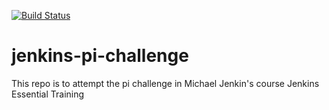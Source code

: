[![Build Status](http://ec2-52-7-2-47.compute-1.amazonaws.com/buildStatus/icon?job=jenkins-pi-challenge)](http://ec2-52-7-2-47.compute-1.amazonaws.com/job/jenkins-pi-challenge/)

# jenkins-pi-challenge
This repo is to attempt the pi challenge in Michael Jenkin's course Jenkins Essential Training
